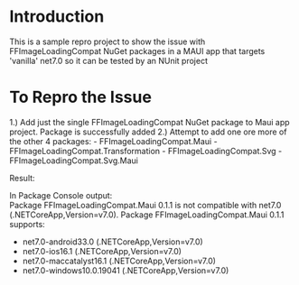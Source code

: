 # Introduction 
This is a sample repro project to show the issue with FFImageLoadingCompat NuGet packages in a MAUI app that targets 'vanilla' net7.0 so it can be tested by an NUnit project

# To Repro the Issue 
1.) Add just the single FFImageLoadingCompat NuGet package to Maui app project. Package is successfully added 
2.) Attempt to add one ore more of the other 4 packages:
    - FFImageLoadingCompat.Maui
    - FFImageLoadingCompat.Transformation
    - FFImageLoadingCompat.Svg
    - FFImageLoadingCompat.Svg.Maui

Result:  

In Package Console output:  
Package FFImageLoadingCompat.Maui 0.1.1 is not compatible with net7.0 (.NETCoreApp,Version=v7.0). Package FFImageLoadingCompat.Maui 0.1.1 supports:
  - net7.0-android33.0 (.NETCoreApp,Version=v7.0)
  - net7.0-ios16.1 (.NETCoreApp,Version=v7.0)
  - net7.0-maccatalyst16.1 (.NETCoreApp,Version=v7.0)
  - net7.0-windows10.0.19041 (.NETCoreApp,Version=v7.0)
